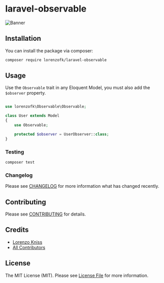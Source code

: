 # laravel-observable

![Banner](https://banners.beyondco.de/Laravel%20Observable.png?theme=light&packageManager=composer+require&packageName=lorenzofk%2Flaravel-observable&pattern=architect&style=style_1&description=Observe+your+models+automatically&md=1&showWatermark=1&fontSize=100px&images=https%3A%2F%2Flaravel.com%2Fimg%2Flogomark.min.svg)

## Installation

You can install the package via composer:

```bash
composer require lorenzofk/laravel-observable
```

## Usage

Use the `Observable` trait in any Eloquent Model, you must also add the `$observer` property.

```php

use lorenzofk\Observable\Observable;

class User extends Model
{
    use Observable;

    protected $observer = UserObserver::class;
}

```

### Testing

```bash
composer test
```

### Changelog

Please see [CHANGELOG](CHANGELOG.md) for more information what has changed recently.

## Contributing

Please see [CONTRIBUTING](CONTRIBUTING.md) for details.

## Credits

-   [Lorenzo Kniss](https://github.com/lorenzofk)
-   [All Contributors](../../contributors)

## License

The MIT License (MIT). Please see [License File](LICENSE.md) for more information.
